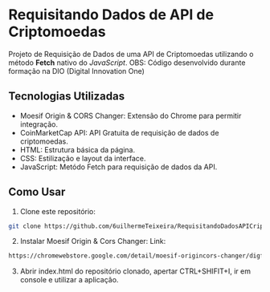 # Requisitando Dados de API de Criptomoedas
Projeto de Requisição de Dados de uma API de Criptomoedas utilizando o método **Fetch** nativo do *JavaScript*.
OBS: Código desenvolvido durante formação na DIO (Digital Innovation One)

## Tecnologias Utilizadas

- Moesif Origin & CORS Changer: Extensão do Chrome para permitir integração.
- CoinMarketCap API: API Gratuita de requisição de dados de criptomoedas.
- HTML: Estrutura básica da página.
- CSS: Estilização e layout da interface.
- JavaScript: Metódo Fetch para requisição de dados da API.

## Como Usar

1. Clone este repositório:

```bash
git clone https://github.com/6uilhermeTeixeira/RequisitandoDadosAPICriptomoedas.git
```

2. Instalar Moesif Origin & Cors Changer:
Link:

```bash
https://chromewebstore.google.com/detail/moesif-origincors-changer/digfbfaphojjndkpccljibejjbppifbc?hl=pt-BR&pli=1
```

3. Abrir index.html do repositório clonado, apertar CTRL+SHIFIT+I, ir em console e utilizar a aplicação.
